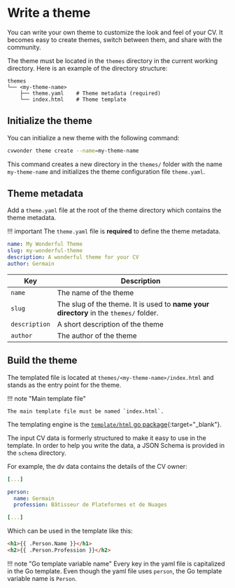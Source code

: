 # Write a theme

You can write your own theme to customize the look and feel of your CV. It becomes easy to create themes, switch between them, and share with the community.

The theme must be located in the `themes` directory in the current working directory. Here is an example of the directory structure:

```tree
themes
└── <my-theme-name>
    ├── theme.yaml    # Theme metadata (required)
    └── index.html    # Theme template
```

## Initialize the theme

You can initialize a new theme with the following command:

```bash
cvwonder theme create --name=my-theme-name
```

This command creates a new directory in the `themes/` folder with the name `my-theme-name` and initializes the theme configuration file `theme.yaml`.

## Theme metadata

Add a `theme.yaml` file at the root of the theme directory which contains the theme metadata.

!!! important
    The `theme.yaml` file is **required** to define the theme metadata.

```yaml
name: My Wonderful Theme
slug: my-wonderful-theme
description: A wonderful theme for your CV
author: Germain
```

| Key | Description |
|-----|-------------|
| `name` | The name of the theme |
| `slug` | The slug of the theme. It is used to **name your directory** in the `themes/` folder. |
| `description`| A short description of the theme |
| `author` | The author of the theme |

## Build the theme

The templated file is located at `themes/<my-theme-name>/index.html` and stands as the entry point for the theme.

!!! note "Main template file"

    The main template file must be named `index.html`.

The templating engine is the [`template/html` go package](https://pkg.go.dev/html/template){:target="_blank"}.

The input CV data is formerly structured to make it easy to use in the template. In order to help you write the data, a JSON Schema is provided in the `schema` directory.

For example, the dv data contains the details of the CV owner:

```yaml
[...]

person:
  name: Germain
  profession: Bâtisseur de Plateformes et de Nuages

[...]
```

Which can be used in the template like this:

```html
<h1>{{ .Person.Name }}</h1>
<h2>{{ .Person.Profession }}</h2>
```

!!! note "Go template variable name"
    Every key in the yaml file is capitalized in the Go template.
    Even though the yaml file uses `person`, the Go template variable name is `Person`.
